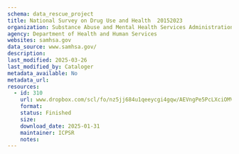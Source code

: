 ```yaml
---
schema: data_rescue_project 
title: National Survey on Drug Use and Health  20152023
organization: Substance Abuse and Mental Health Services Administration
agency: Department of Health and Human Services
websites: samhsa.gov
data_source: www.samhsa.gov/
description: 
last_modified: 2025-03-26
last_modified_by: Cataloger
metadata_available: No
metadata_url: 
resources:
  - id: 310
    url: www.dropbox.com/scl/fo/nz5jj684u1qeeycgi4gqw/AEVngPe5PcLXciOMVGEA50?rlkey=zdj29x6yim2akimz45k0aht4o&dl=0
    format: 
    status: Finished
    size: 
    download_date: 2025-01-31
    maintainer: ICPSR
    notes: 
---
```

